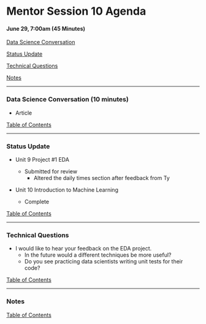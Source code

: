 # Mentor Session 10 Agenda

#### June 29, 7:00am (45 Minutes)


[Data Science Conversation](#ds_converstation)

[Status Update](#status_update)

[Technical Questions](#technical_questions)

[Notes](#notes)


---
### <a name="ds_conversation"></a> Data Science Conversation (10 minutes)
- Article

[Table of Contents](#toc)


---
### <a name="status_update"></a> Status Update
- Unit 9 Project #1 EDA
    - Submitted for review
        - Altered the daily times section after feedback from Ty

- Unit 10 Introduction to Machine Learning
    - Complete

[Table of Contents](#toc)


---
### <a name="technical_questions"></a> Technical Questions 
- I would like to hear your feedback on the EDA project.
    - In the future would a different techniques be more useful?
    - Do you see practicing data scientists writing unit tests for their code?

[Table of Contents](#toc)


---
### <a name="notes"></a> Notes

[Table of Contents](#toc)

